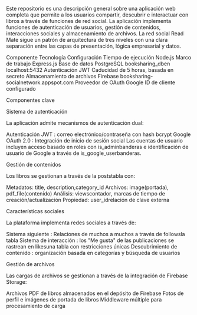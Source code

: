 Este repositorio es una descripción general sobre una aplicación web completa que permite a los usuarios compartir, descubrir e interactuar con libros a través de funciones de red social. La aplicación implementa funciones de autenticación de usuarios, gestión de contenidos, interacciones sociales y almacenamiento de archivos.
La red social Read Mate sigue un patrón de arquitectura de tres niveles con una clara separación entre las capas de presentación, lógica empresarial y datos.

Componente	Tecnología	Configuración
Tiempo de ejecución	Node.js	Marco de trabajo Express.js
Base de datos	PostgreSQL	booksharing_dben localhost:5432
Autenticación	JWT	Caducidad de 5 horas, basada en secreto
Almacenamiento de archivos	Firebase	booksharing-socialnetwork.appspot.com
Proveedor de OAuth	Google	ID de cliente configurado

Componentes clave

Sistema de autenticación

La aplicación admite mecanismos de autenticación dual:

Autenticación JWT : correo electrónico/contraseña con hash bcrypt
Google OAuth 2.0 : Integración de inicio de sesión social
Las cuentas de usuario incluyen acceso basado en roles con is_adminbanderas e identificación de usuario de Google a través de is_google_userbanderas.

Gestión de contenidos

Los libros se gestionan a través de la poststabla con:

Metadatos: title, description,category_id
Archivos: image(portada), pdf_file(contenido)
Análisis: viewscontador, marcas de tiempo de creación/actualización
Propiedad: user_idrelación de clave externa

Características sociales

La plataforma implementa redes sociales a través de:

Sistema siguiente : Relaciones de muchos a muchos a través de followsla tabla
Sistema de interacción : los "Me gusta" de las publicaciones se rastrean en likesuna tabla con restricciones únicas
Descubrimiento de contenido : organización basada en categorías y búsqueda de usuarios

Gestión de archivos

Las cargas de archivos se gestionan a través de la integración de Firebase Storage:

Archivos PDF de libros almacenados en el depósito de Firebase
Fotos de perfil e imágenes de portada de libros
Middleware múltiple para procesamiento de carga
